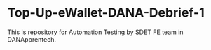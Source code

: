 # Top-Up-eWallet-DANA-Debrief-1
This is repository for Automation Testing by SDET FE team in DANApprentech.
